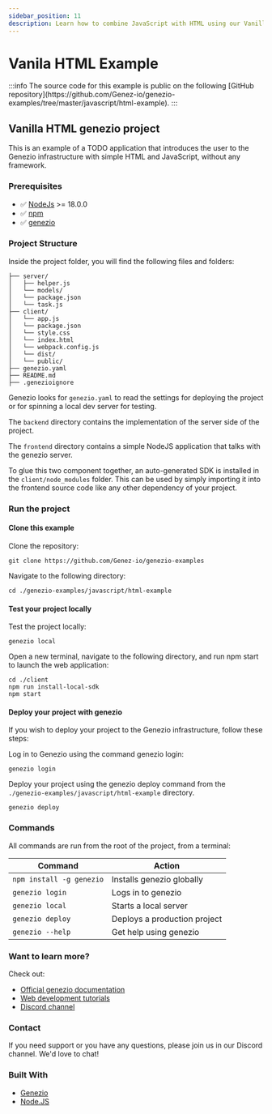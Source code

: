 ```yaml
---
sidebar_position: 11
description: Learn how to combine JavaScript with HTML using our Vanilla HTML example. Genezio provides clear and concise instructions for all developers
---
```


# Vanila HTML Example

<head>
  <title>JavaScript Vanila HTML Example | Genezio Documentation</title>
</head>
:::info
The source code for this example is public on the following [GitHub repository](https://github.com/Genez-io/genezio-examples/tree/master/javascript/html-example).
:::

## Vanilla HTML genezio project

This is an example of a TODO application that introduces the user to the Genezio infrastructure with simple HTML and JavaScript, without any framework.

### Prerequisites

- ✅ [NodeJs](https://nodejs.org) >= 18.0.0
- ✅ [npm](https://www.npmjs.com/)
- ✅ [genezio](https://genezio.com/)

### Project Structure

Inside the project folder, you will find the following files and folders:

```
├── server/
│   ├── helper.js
│   └── models/
│   └── package.json
│   └── task.js
├── client/
│   └── app.js
│   └── package.json
│   └── style.css
│   └── index.html
│   └── webpack.config.js
│   └── dist/
│   └── public/
├── genezio.yaml
├── README.md
├── .genezioignore
```

Genezio looks for `genezio.yaml` to read the settings for deploying the project or for spinning a local dev server for testing.

The `backend` directory contains the implementation of the server side of the project.

The `frontend` directory contains a simple NodeJS application that talks with the genezio server.

To glue this two component together, an auto-generated SDK is installed in the `client/node_modules` folder. This can be used by simply importing it into the frontend source code like any other dependency of your project.

### Run the project

#### Clone this example

Clone the repository:

```
git clone https://github.com/Genez-io/genezio-examples
```

Navigate to the following directory:

```
cd ./genezio-examples/javascript/html-example
```

#### Test your project locally

Test the project locally:

```
genezio local
```

Open a new terminal, navigate to the following directory, and run npm start to launch the web application:

```
cd ./client
npm run install-local-sdk
npm start
```

#### Deploy your project with genezio

If you wish to deploy your project to the Genezio infrastructure, follow these steps:

Log in to Genezio using the command genezio login:

```
genezio login
```

Deploy your project using the genezio deploy command from the `./genezio-examples/javascript/html-example` directory.

```
genezio deploy
```

### Commands

All commands are run from the root of the project, from a terminal:

| Command                  | Action                       |
| ------------------------ | ---------------------------- |
| `npm install -g genezio` | Installs genezio globally    |
| `genezio login`          | Logs in to genezio           |
| `genezio local`          | Starts a local server        |
| `genezio deploy`         | Deploys a production project |
| `genezio --help`         | Get help using genezio       |

### Want to learn more?

Check out:

- [Official genezio documentation](https://genezio.com/docs)
- [Web development tutorials](https://genezio.com/blog)
- [Discord channel](https://discord.gg/uc9H5YKjXv)

### Contact

If you need support or you have any questions, please join us in our Discord channel. We'd love to chat!

### Built With

- [Genezio](https://genezio.com/)
- [Node.JS](https://nodejs.org/en/)
